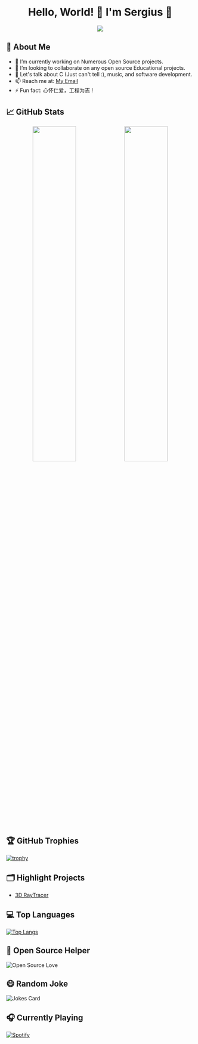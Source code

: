 <h1 align="center">Hello, World! 🌌 I'm Sergius 👋</h1>

<p align="center">
  <img src="https://readme-typing-svg.herokuapp.com?color=F77247&width=420&lines=Software+Developer+Involved+with+Everthing+Innovative;Music+Technology+Enthusiast;Always+Learning+New+Technologies;Believer+in+the+Power+of+Code"/>
</p>

## 🚀 About Me 
- 🔭 I’m currently working on Numerous Open Source projects. 
- 👯 I’m looking to collaborate on any open source Educational projects.
- 💬 Let's talk about C (Just can't tell :), music, and software development.
- 📫 Reach me at: [My Email](sergiusnyah@gmail.com)
- ⚡ Fun fact: 心怀仁爱，工程为志 ! 

## 📈 GitHub Stats

<p align="center">
  <img width="48%" src="https://github-readme-stats.vercel.app/api?username=Sergius-Nyah&show_icons=true&theme=tokyonight" />
  <img width="48%" src="https://github-readme-streak-stats.herokuapp.com/?user=Sergius-Nyah&theme=tokyonight" />
</p>

## 🏆 GitHub Trophies

[![trophy](https://github-profile-trophy.vercel.app/?username=Sergius-Nyah&theme=nord&column=7)](https://github.com/ryo-ma/github-profile-trophy)

## 🗂️ Highlight Projects
- [3D RayTracer](https://github.com/Sergius-Nyah/RayTracer.)

## 💻 Top Languages
[![Top Langs](https://github-readme-stats.vercel.app/api/top-langs/?username=Sergius-Nyah&layout=compact)](https://github.com/anuraghazra/github-readme-stats)

## 🤝 Open Source Helper
![Open Source Love](https://badges.frapsoft.com/os/v2/open-source.svg?v=103)

## 😄 Random Joke
![Jokes Card](https://readme-jokes.vercel.app/api?theme=tokyonight&hideBorder=true)

## 🎧 Currently Playing
[![Spotify](https://novatorem.vercel.app/api/spotify)](https://open.spotify.com/user/31nun57so66oyxowdlfbwl4psvru) 

